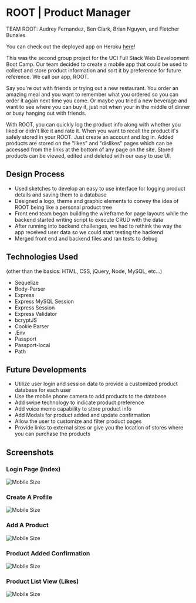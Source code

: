 # ROOT | Product Manager

TEAM ROOT: Audrey Fernandez, Ben Clark, Brian Nguyen, and Fletcher Bunales

You can check out the deployed app on Heroku [here](https://warm-oasis-23319.herokuapp.com/)!

This was the second group project for the UCI Full Stack Web Development Boot Camp. Our team decided to create a mobile app that could be used to collect and store product information and sort it by preference for future reference. We call our app, ROOT.

Say you're out with friends or trying out a new restaurant. You order an amazing meal and you want to remember what you ordered so you can order it again next time you come. Or maybe you tried a new beverage and want to see  where you can buy it, just not when your in the middle of dinner or busy hanging out with friends.

With ROOT, you can quickly log the product info along with whether you liked or didn't like it and rate it. When you want to recall the product it's safely stored in your ROOT. Just create an account and log in. Added products are stored on the "likes" and "dislikes" pages which can be accessed from the links at the bottom of any page on the site. Stored products can be viewed, edited and deleted with our easy to use UI.

## Design Process

* Used sketches to develop an easy to use interface for logging product details and saving them to a database
* Designed a logo, theme and graphic elements to convey the idea of ROOT being like a personal product tree
* Front end team began building the wireframe for page layouts while the backend started writing script to execute CRUD with the data
* After running into backend challenges, we had to rethink the way the app received user data so we could start testing the backend
* Merged front end and backend files and ran tests to debug

## Technologies Used

(other than the basics: HTML, CSS, jQuery, Node, MySQL, etc…)

* Sequelize
* Body-Parser
* Express
* Express MySQL Session
* Express Session
* Express Validator
* bcryptJS
* Cookie Parser
* .Env
* Passport
* Passport-local
* Path

## Future Developments

* Utilize user login and session data to provide a customized product database for each user
* Use the mobile phone camera to add products to the database
* Add swipe technology to indicate product preference
* Add voice memo capability to store product info
* Add Modals for product added and update confirmation
* Allow the user to customize and filter product pages
* Provide links to external sites or give you the location of stores where you can purchase the products

## Screenshots

### Login Page (Index)

![Mobile Size](/screenshots/home.png)

### Create A Profile

![Mobile Size](/screenshots/create.png)

### Add A Product

![Mobile Size](/screenshots/add.png)

### Product Added Confirmation

![Mobile Size](/screenshots/confirm.png)

### Product List View (Likes)

![Mobile Size](/screenshots/liked.png)